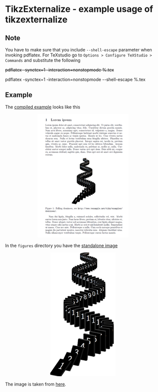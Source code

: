 # TikzExternalize - example usage of tikzexternalize

## Note

You have to make sure that you include `--shell-escape` parameter when invoking pdflatex. For TeXstudio go to `Options > Configure TeXStudio > Commands` and substitute the following

~~pdflatex -synctex=1 -interaction=nonstopmode %.tex~~
  
pdflatex -synctex=1 -interaction=nonstopmode --shell-escape %.tex

## Example

The [compiled example](tikzExternalize.pdf) looks like this 

<p align="center">
  <img scale="0.5" src="tikzExternalize.png" height=400>
</p>

In the `figures` directory you have the [standalone image](figures/tikzExternalize-figure0.pdf)

<p align="center">
  <img scale="0.5" src="tikzExternalize-fig.png" height=400>
</p>

The image is taken from [here](http://www.texample.net/tikz/examples/dominoes/).

